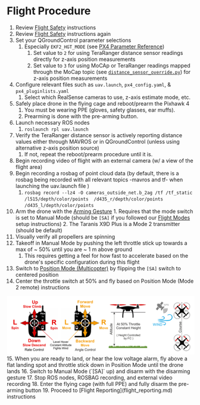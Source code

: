 # Flight Procedure




 1. Review [Flight Safety](flight_safety.md) instructions
 2. Review [Flight Safety](flight_safety.md) instructions again
 3. Set your QGroundControl parameter selections
    1. Especially `EKF2_HGT_MODE` (see [PX4 Parameter Reference](https://dev.px4.io/en/advanced/parameter_reference.html))
        1. Set value to `2` for using TeraRanger distance sensor readings directly for z-axis position measurements
        2. Set value to `3` for using MoCAp or TeraRanger readings mapped through the MoCap topic (see [`distance_sensor_override.py`](https://github.com/alsarm/dd2414_ros_companion_pc/blob/main/src/rpl/src/distance_sensor_override.py)) for z-axis position measurements
 4. Configure relevant files such as `uav.launch`, `px4_config.yaml`, & `px4_pluginlists.yaml`
    1. Select which RealSense cameras to use, z-axis estimate mode, etc.
 5. Safely place drone in the flying cage and reboot/prearm the Pixhawk 4
    1. You must be wearing PPE (gloves, safety glasses, ear muffs).
    2. Prearming is done with the pre-arming button.
 6. Launch necessary ROS nodes
    1. `roslaunch rpl uav.launch`
 7. Verify the TeraRanger distance sensor is actively reporting
    distance values either through MAVROS or in QGroundControl
    (unless using alternative z-axis position source)
    1. If not, repeat the reboot/prearm procedure until it is.
 8. Begin recording video of flight with an external camera (w/ a view of the flight area)
 9. Begin recording a rosbag of point cloud data (by default, there is a rosbag being recorded with all relevant topics -mavros and tf- when launching the uav.launch file )
    1. `rosbag record --lz4 -O cameras_outside_net.b_2ag /tf /tf_static /l515/depth/color/points  /d435_r/depth/color/points /d435_l/depth/color/points`
 10. Arm the drone with the [Arming Gesture](https://docs.px4.io/master/en/advanced_config/prearm_arm_disarm.html#arming-gesture)
    1. Requires that the mode switch is set to Manual Mode (should be `[SA]` if you followed our [Flight Modes](../setup/flight_modes.md) setup instructions)
    2. The Taranis X9D Plus is a Mode 2 transmitter (should be default)
 11. Visually verify all propellers are spinning
 12. Takeoff in Manual Mode by pushing the left throttle stick up towards a max of ~ 50% until you are ~ 1 m above ground
     1.  This requires getting a feel for how fast to accelerate based on the drone's specific configuration during this flight
 13. Switch to [Position Mode (Multicopter)](https://docs.px4.io/master/en/flight_modes/position_mc.html) by flipping the `[SA]` switch to centered position
 14. Center the throttle switch at 50% and fly based on Position Mode (Mode 2 remote) instructions
   <kbd>
      <img src="../../img/flying/position_mode.png">
   </kbd>
 15. When you are ready to land, or hear the low voltage alarm, fly above a flat landing
     spot and throttle stick down in Position Mode until the drone lands
 16. Switch to Manual Mode (`[SA]` up) and disarm with the disarming gesture
 17. Stop ROS nodes, ROSBAG recording, and external video recording
 18. Enter the flying cage (with full PPE) and fully disarm the pre-arming button
 19. Proceed to [Flight Reporting](flight_reporting.md) instructions
